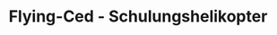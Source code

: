 ---
layout: index.html
title: Flying-Ced - Schulungshelikopter
slide-title: Helis
slide-desc: Meine Auswahl an Schulungshelikoptern
---